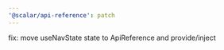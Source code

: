 ```yaml
---
'@scalar/api-reference': patch
---
```


fix: move useNavState state to ApiReference and provide/inject
